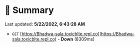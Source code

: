 # 📖 Summary
Last updated: **5/22/2022, 6:43:28 AM**

- `GET` [https://Bhadwa-sala.toxicblte.repl.co](https://Bhadwa-sala.toxicblte.repl.co) - **Down** (8309ms)
